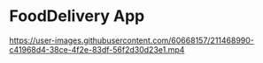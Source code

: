 # FoodDelivery App



https://user-images.githubusercontent.com/60668157/211468990-c41968d4-38ce-4f2e-83df-56f2d30d23e1.mp4

